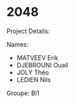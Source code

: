 # 2048

Project Details:


Names:

- MATVEEV Erik
- DJEBROUNI Ouail
- JOLY Théo
- LEDIEN Nils

Groupe: BI1
